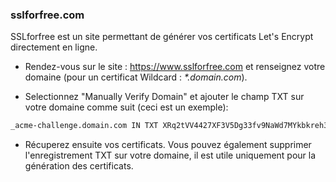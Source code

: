### sslforfree.com

SSLforfree est un site permettant de générer vos certificats Let's Encrypt directement en ligne.
<br/>
* Rendez-vous sur le site : https://www.sslforfree.com et renseignez votre domaine (pour un certificat Wildcard : <i>*.domain.com</i>).

* Selectionnez "Manually Verify Domain" et ajouter le champ TXT sur votre domaine comme suit (ceci est un exemple):
```bash
_acme-challenge.domain.com IN TXT XRq2tVV4427XF3V5Dg33fv9NaWd7MYkbkreh38ZGe37
```

* Récuperez ensuite vos certificats. 
Vous pouvez également supprimer l'enregistrement TXT sur votre domaine, il est utile uniquement pour la génération des certificats.

